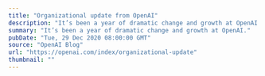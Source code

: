 ```yaml
---
title: "Organizational update from OpenAI"
description: "It’s been a year of dramatic change and growth at OpenAI."
summary: "It’s been a year of dramatic change and growth at OpenAI."
pubDate: "Tue, 29 Dec 2020 08:00:00 GMT"
source: "OpenAI Blog"
url: "https://openai.com/index/organizational-update"
thumbnail: ""
---
```


